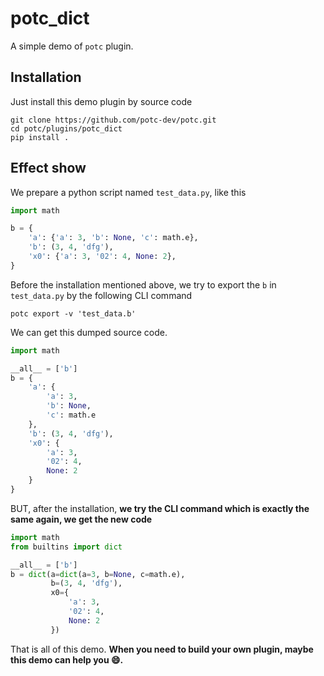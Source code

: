 # potc_dict

A simple demo of `potc` plugin.

## Installation

Just install this demo plugin by source code

```shell
git clone https://github.com/potc-dev/potc.git
cd potc/plugins/potc_dict
pip install .
```

## Effect show

We prepare a python script named `test_data.py`, like this

```python
import math

b = {
    'a': {'a': 3, 'b': None, 'c': math.e},
    'b': (3, 4, 'dfg'),
    'x0': {'a': 3, '02': 4, None: 2},
}

```

Before the installation mentioned above, we try to export the `b` in `test_data.py` by the following CLI command

```shell
potc export -v 'test_data.b'
```

We can get this dumped source code.

```python
import math

__all__ = ['b']
b = {
    'a': {
        'a': 3,
        'b': None,
        'c': math.e
    },
    'b': (3, 4, 'dfg'),
    'x0': {
        'a': 3,
        '02': 4,
        None: 2
    }
}
```

BUT, after the installation, **we try the CLI command which is exactly the same again, we get the new code**

```python
import math
from builtins import dict

__all__ = ['b']
b = dict(a=dict(a=3, b=None, c=math.e),
         b=(3, 4, 'dfg'),
         x0={
             'a': 3,
             '02': 4,
             None: 2
         })
```



That is all of this demo. **When you need to build your own plugin, maybe this demo can help you :smile:.**



